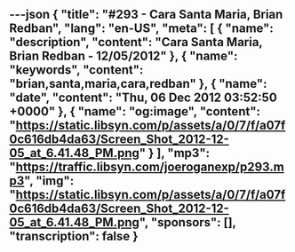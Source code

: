 ---json
{
  "title": "#293 - Cara Santa Maria, Brian Redban",
  "lang": "en-US",
  "meta": [
    {
      "name": "description",
      "content": "Cara Santa Maria, Brian Redban - 12/05/2012"
    },
    {
      "name": "keywords",
      "content": "brian,santa,maria,cara,redban"
    },
    {
      "name": "date",
      "content": "Thu, 06 Dec 2012 03:52:50 +0000"
    },
    {
      "name": "og:image",
      "content": "https://static.libsyn.com/p/assets/a/0/7/f/a07f0c616db4da63/Screen_Shot_2012-12-05_at_6.41.48_PM.png"
    }
  ],
  "mp3": "https://traffic.libsyn.com/joeroganexp/p293.mp3",
  "img": "https://static.libsyn.com/p/assets/a/0/7/f/a07f0c616db4da63/Screen_Shot_2012-12-05_at_6.41.48_PM.png",
  "sponsors": [],
  "transcription": false
}
---
<episode-header />

<timemark seconds="0" />

<transcribe-call-to-action />

<episode-footer />